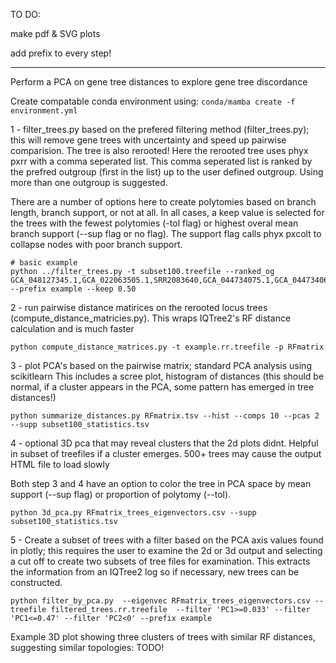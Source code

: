 TO DO:

make pdf & SVG plots

add prefix to every step!

------------------------------


Perform a PCA on gene tree distances to explore gene tree discordance 

Create compatable conda environment using:
`conda/mamba create -f environment.yml`

1 - filter_trees.py based on the prefered filtering method (filter_trees.py); this will remove gene trees with uncertainty and speed up pairwise comparision. The tree is also rerooted! Here the rerooted tree uses phyx pxrr with a comma seperated list. This comma seperated list is ranked by the prefred outgroup (first in the list) up to the user defined outgroup. Using more than one outgroup is suggested.

There are a number of options here to create polytomies based on branch length, branch support, or not at all. In all cases, a keep value is selected for the trees with the fewest polytomies (-tol flag) or highest overal mean branch support (--sup flag or no flag). The support flag calls phyx pxcolt to collapse nodes with poor branch support.

```
# basic example
python ../filter_trees.py -t subset100.treefile --ranked_og GCA_048127345.1,GCA_022063505.1,SRR2083640,GCA_044734075.1,GCA_044734065.1,CBX0472,CBX0471,CBX0473 --prefix example --keep 0.50
```

2 - run pairwise distance matirices on the rerooted locus trees (compute_distance_matricies.py). This wraps IQTree2's RF distance calculation and is much faster
```
python compute_distance_matrices.py -t example.rr.treefile -p RFmatrix
```

3 - plot PCA's based on the pairwise matrix; standard PCA analysis using scikitlearn
This includes a scree plot, histogram of distances (this should be normal, if a cluster appears in the PCA, some pattern has emerged in tree distances!)

```
python summarize_distances.py RFmatrix.tsv --hist --comps 10 --pcas 2 --supp subset100_statistics.tsv
```

4 - optional 3D pca that may reveal clusters that the 2d plots didnt. Helpful in subset of treefiles if a cluster emerges. 500+ trees may cause the output HTML file to load slowly

Both step 3 and 4 have an option to color the tree in PCA space by mean support (--sup flag) or proportion of polytomy (--tol).
```
python 3d_pca.py RFmatrix_trees_eigenvectors.csv --supp subset100_statistics.tsv
```

5 - Create a subset of trees with a filter based on the PCA axis values found in plotly; this requires the user to examine the 2d or 3d output and selecting a cut off to create two subsets of tree files for examination. This extracts the information from an IQTree2 log so if necessary, new trees can be constructed.
```
python filter_by_pca.py  --eigenvec RFmatrix_trees_eigenvectors.csv --treefile filtered_trees.rr.treefile  --filter 'PC1>=0.033' --filter 'PC1<=0.47' --filter 'PC2<0' --prefix example
```


Example 3D plot showing three clusters of trees with similar RF distances, suggesting similar topologies:
TODO!
